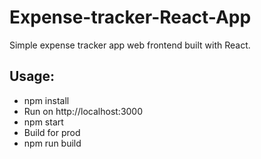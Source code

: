 # Expense-tracker-React-App

Simple expense tracker app web frontend built with React. 


## Usage:

- npm install
- Run on http://localhost:3000
- npm start
- Build for prod
- npm run build
